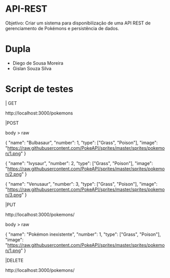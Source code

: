 # API-REST
Objetivo: Criar um sistema para disponibilização de uma API REST de gerenciamento de Pokémons e persistência de dados.

# Dupla
- Diego de Sousa Moreira
- Gislan Souza Silva

# Script de testes

| GET

http://localhost:3000/pokemons

|POST

body > raw

{
  "name": "Bulbasaur",
  "number": 1,
  "type": ["Grass", "Poison"],
  "image": "https://raw.githubusercontent.com/PokeAPI/sprites/master/sprites/pokemon/1.png"
}


{
  "name": "Ivysaur",
  "number": 2,
  "type": ["Grass", "Poison"],
  "image": "https://raw.githubusercontent.com/PokeAPI/sprites/master/sprites/pokemon/2.png"
}

{
  "name": "Venusaur",
  "number": 3,
  "type": ["Grass", "Poison"],
  "image": "https://raw.githubusercontent.com/PokeAPI/sprites/master/sprites/pokemon/3.png"
}


|PUT

http://localhost:3000/pokemons/<id>

body > raw

{
  "name": "Pokémon inexistente",
  "number": 1,
  "type": ["Grass", "Poison"],
  "image": "https://raw.githubusercontent.com/PokeAPI/sprites/master/sprites/pokemon/1.png"
}

|DELETE

http://localhost:3000/pokemons/<id>
